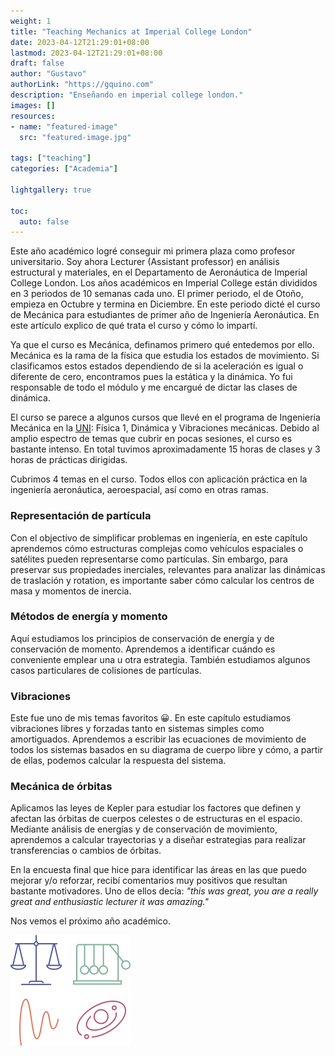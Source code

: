 ```yaml
---
weight: 1
title: "Teaching Mechanics at Imperial College London"
date: 2023-04-12T21:29:01+08:00
lastmod: 2023-04-12T21:29:01+08:00
draft: false
author: "Gustavo"
authorLink: "https://gquino.com"
description: "Enseñando en imperial college london."
images: []
resources:
- name: "featured-image"
  src: "featured-image.jpg"

tags: ["teaching"]
categories: ["Academia"]

lightgallery: true

toc:
  auto: false
---
```


Este año académico logré conseguir mi primera plaza como profesor universitario. Soy ahora Lecturer (Assistant professor) en análisis estructural y materiales, en el Departamento de Aeronáutica de Imperial College London. 
Los años académicos en Imperial College están divididos en 3 periodos de 10 semanas cada uno. El primer periodo, el de Otoño, empieza en Octubre y termina en Diciembre. En este periodo dicté el curso de Mecánica para estudiantes de primer año de Ingeniería Aeronáutica. En este artículo explico de qué trata el curso y cómo lo impartí.

Ya que el curso es Mecánica, definamos primero qué entedemos por ello. Mecánica es la rama de la física que estudia los estados de movimiento. Si clasificamos estos estados dependiendo de si la aceleración es igual o diferente de cero, encontramos pues la estática y la dinámica. Yo fui responsable de todo el módulo y me encargué de dictar las clases de dinámica. 

El curso se parece a algunos cursos que llevé en el programa de Ingenieria Mecánica en la [UNI](https://fim.uni.edu.pe/): Física 1, Dinámica y Vibraciones mecánicas. Debido al amplio espectro de temas que cubrir en pocas sesiones, el curso es bastante intenso. En total tuvimos aproximadamente 15 horas de clases y 3 horas de prácticas dirigidas. 

Cubrimos 4 temas en el curso. Todos ellos con aplicación práctica en la ingeniería aeronáutica, aeroespacial, así como en otras ramas.

### Representación de partícula
Con el objectivo de simplificar problemas en ingeniería, en este capítulo aprendemos cómo estructuras complejas como vehículos espaciales o satélites pueden representarse como partículas. Sin embargo, para preservar sus propiedades inerciales, relevantes para analizar las dinámicas de traslación y rotation, es importante saber cómo calcular los centros de masa y momentos de inercia.

### Métodos de energía y momento
Aquí estudiamos los principios de conservación de energía y de conservación de momento. Aprendemos a identificar cuándo es conveniente emplear una u otra estrategia. También estudiamos algunos casos particulares de colisiones de partículas. 

### Vibraciones
Este fue uno de mis temas favoritos 😀. En este capítulo estudiamos vibraciones libres y forzadas tanto en sistemas simples como amortiguados. Aprendemos a escribir las ecuaciones de movimiento de todos los sistemas basados en su diagrama de cuerpo libre y cómo, a partir de ellas, podemos calcular la respuesta del sistema.

### Mecánica de órbitas
Aplicamos las leyes de Kepler para estudiar los factores que definen y afectan las órbitas de cuerpos celestes o de estructuras en el espacio. Mediante análisis de energías y de conservación de movimiento, aprendemos a calcular trayectorias y a diseñar estrategias para realizar transferencias o cambios de órbitas.

En la encuesta final que hice para identificar las áreas en las que puedo mejorar y/o reforzar, recibí comentarios muy positivos que resultan bastante motivadores. Uno de ellos decía: *"this was great, you are a really great and enthusiastic lecturer it was amazing."*

Nos vemos el próximo año académico.

![Mechanics](PostIcons.png)